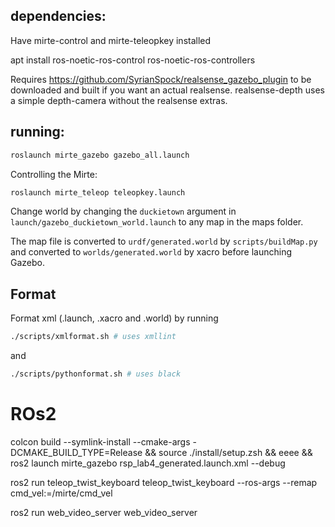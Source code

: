## dependencies:

Have mirte-control and mirte-teleopkey installed

apt install ros-noetic-ros-control ros-noetic-ros-controllers

Requires https://github.com/SyrianSpock/realsense_gazebo_plugin to be downloaded and built if you want an actual realsense. realsense-depth uses a simple depth-camera without the realsense extras.


## running:

```sh
roslaunch mirte_gazebo gazebo_all.launch
```

Controlling the Mirte:
```sh
roslaunch mirte_teleop teleopkey.launch
```

Change world by changing the `duckietown` argument in `launch/gazebo_duckietown_world.launch` to any map in the maps folder.

The map file is converted to `urdf/generated.world` by `scripts/buildMap.py` and converted to `worlds/generated.world` by xacro before launching Gazebo.
<!-- term1$ roslaunch mirte_gazebo gazebo_empty_world.launch
term2$ roslaunch mirte_gazebo spawn_duckietown.launch
term3$ roslaunch mirte_gazebo spawn_mirte.launch
term4$ rosrun rviz rviz -d mirte_gazebo.rviz -->

## Format
Format xml (.launch, .xacro and .world) by running 
```sh
./scripts/xmlformat.sh # uses xmllint
```
and
```sh
./scripts/pythonformat.sh # uses black
```


# ROs2
colcon build --symlink-install --cmake-args -DCMAKE_BUILD_TYPE=Release && source ./install/setup.zsh && eeee && ros2 launch mirte_gazebo rsp_lab4_generated.launch.xml --debug

ros2 run teleop_twist_keyboard teleop_twist_keyboard --ros-args --remap cmd_vel:=/mirte/cmd_vel

ros2 run web_video_server web_video_server